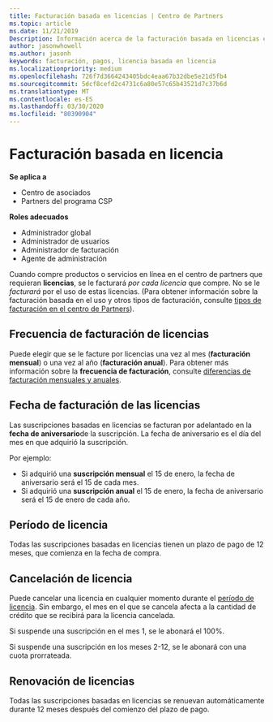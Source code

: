 ```yaml
---
title: Facturación basada en licencias | Centro de Partners
ms.topic: article
ms.date: 11/21/2019
Description: Información acerca de la facturación basada en licencias en el centro de Partners, donde se factura por licencia (no por el uso de licencias).
author: jasonwhowell
ms.author: jasonh
keywords: facturación, pagos, licencia basada en licencia
ms.localizationpriority: medium
ms.openlocfilehash: 726f7d3664243405bdc4eaa67b32dbe5e21d5fb4
ms.sourcegitcommit: 5dcf8cefd2c4731c6a80e57c65b43521d7c37b6d
ms.translationtype: MT
ms.contentlocale: es-ES
ms.lasthandoff: 03/30/2020
ms.locfileid: "80390904"
---
```

# <a name="license-based-billing"></a>Facturación basada en licencia

**Se aplica a**

- Centro de asociados
- Partners del programa CSP

**Roles adecuados**
-   Administrador global
-   Administrador de usuarios
-   Administrador de facturación
-   Agente de administración

Cuando compre productos o servicios en línea en el centro de partners que requieran **licencias**, se le facturará *por cada licencia* que compre. No se le *facturará* por el uso de estas licencias. (Para obtener información sobre la facturación basada en el uso y otros tipos de facturación, consulte [tipos de facturación en el centro de Partners](billing-different-types.md)).

## <a name="license-billing-frequency"></a>Frecuencia de facturación de licencias

Puede elegir que se le facture por licencias una vez al mes (**facturación mensual**) o una vez al año (**facturación anual**). Para obtener más información sobre la **frecuencia de facturación**, consulte [diferencias de facturación mensuales y anuales](billing-annual-monthly.md).

## <a name="billing-date-for-licenses"></a>Fecha de facturación de las licencias

Las suscripciones basadas en licencias se facturan por adelantado en la **fecha de aniversario**de la suscripción. La fecha de aniversario es el día del mes en que adquirió la suscripción.

Por ejemplo:

- Si adquirió una **suscripción mensual** el 15 de enero, la fecha de aniversario será el 15 de cada mes.
- Si adquirió una **suscripción anual** el 15 de enero, la fecha de aniversario será el 15 de enero de cada año.

## <a name="license-term"></a>Período de licencia

Todas las suscripciones basadas en licencias tienen un plazo de pago de 12 meses, que comienza en la fecha de compra.

## <a name="license-cancellation"></a>Cancelación de licencia

Puede cancelar una licencia en cualquier momento durante el [período de licencia](#license-term). Sin embargo, el mes en el que se cancela afecta a la cantidad de crédito que se recibirá para la licencia cancelada.

Si suspende una suscripción en el mes 1, se le abonará el 100%.

Si suspende una suscripción en los meses 2-12, se le abonará con una cuota prorrateada.

## <a name="license-renewal"></a>Renovación de licencias

Todas las suscripciones basadas en licencias se renuevan automáticamente durante 12 meses después del comienzo del plazo de pago.
